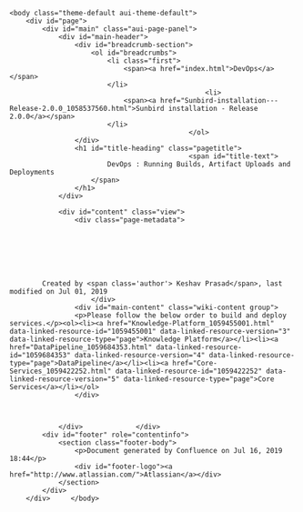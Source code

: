 <!DOCTYPE html>
<html>
    <head>
        <title>DevOps : Running Builds, Artifact Uploads and Deployments</title>
        <link rel="stylesheet" href="styles/site.css" type="text/css" />
        <META http-equiv="Content-Type" content="text/html; charset=UTF-8">
    </head>

    <body class="theme-default aui-theme-default">
        <div id="page">
            <div id="main" class="aui-page-panel">
                <div id="main-header">
                    <div id="breadcrumb-section">
                        <ol id="breadcrumbs">
                            <li class="first">
                                <span><a href="index.html">DevOps</a></span>
                            </li>
                                                    <li>
                                <span><a href="Sunbird-installation---Release-2.0.0_1058537560.html">Sunbird installation - Release 2.0.0</a></span>
                            </li>
                                                </ol>
                    </div>
                    <h1 id="title-heading" class="pagetitle">
                                                <span id="title-text">
                            DevOps : Running Builds, Artifact Uploads and Deployments
                        </span>
                    </h1>
                </div>

                <div id="content" class="view">
                    <div class="page-metadata">
                        
        
    
        
    
        
        
            Created by <span class='author'> Keshav Prasad</span>, last modified on Jul 01, 2019
                        </div>
                    <div id="main-content" class="wiki-content group">
                    <p>Please follow the below order to build and deploy services.</p><ol><li><a href="Knowledge-Platform_1059455001.html" data-linked-resource-id="1059455001" data-linked-resource-version="3" data-linked-resource-type="page">Knowledge Platform</a></li><li><a href="DataPipeline_1059684353.html" data-linked-resource-id="1059684353" data-linked-resource-version="4" data-linked-resource-type="page">DataPipeline</a></li><li><a href="Core-Services_1059422252.html" data-linked-resource-id="1059422252" data-linked-resource-version="5" data-linked-resource-type="page">Core Services</a></li></ol>
                    </div>

                    
                                                      
                </div>             </div> 
            <div id="footer" role="contentinfo">
                <section class="footer-body">
                    <p>Document generated by Confluence on Jul 16, 2019 18:44</p>
                    <div id="footer-logo"><a href="http://www.atlassian.com/">Atlassian</a></div>
                </section>
            </div>
        </div>     </body>
</html>

